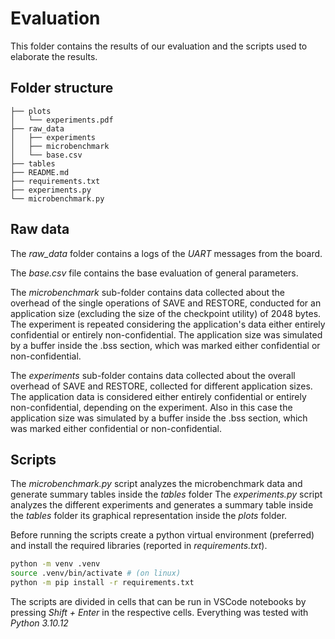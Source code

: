 # Evaluation

This folder contains the results of our evaluation and the scripts used to elaborate the results.

## Folder structure
```
├── plots
│   └── experiments.pdf
├── raw_data
│   ├── experiments
│   ├── microbenchmark
│   └── base.csv
├── tables
├── README.md
├── requirements.txt
├── experiments.py
└── microbenchmark.py
```

## Raw data
The *raw_data* folder contains a logs of the *UART* messages from the board.

The *base.csv* file contains the base evaluation of general parameters.

The *microbenchmark* sub-folder contains data collected about the overhead of the single operations of SAVE and RESTORE, conducted for an application size (excluding the size of the checkpoint utility) of 2048 bytes.
The experiment is repeated considering the application's data either entirely confidential or entirely non-confidential.
The application size was simulated by a buffer inside the .bss section, which was marked either confidential or non-confidential.

The *experiments* sub-folder contains data collected about the overall overhead of SAVE and RESTORE, collected for different application sizes.
The application data is considered either entirely confidential or entirely non-confidential, depending on the experiment.
Also in this case the application size was simulated by a buffer inside the .bss section, which was marked either confidential or non-confidential.

## Scripts
The *microbenchmark.py* script analyzes the microbenchmark data and generate summary tables inside the *tables* folder
The *experiments.py* script analyzes the different experiments and generates a summary table inside the *tables* folder its graphical representation inside the *plots* folder.

Before running the scripts create a python virtual environment (preferred) and install the required libraries (reported in *requirements.txt*).
```bash
python -m venv .venv
source .venv/bin/activate # (on linux)
python -m pip install -r requirements.txt
```

The scripts are divided in cells that can be run in VSCode notebooks by pressing *Shift + Enter* in the respective cells.
Everything was tested with *Python 3.10.12*





